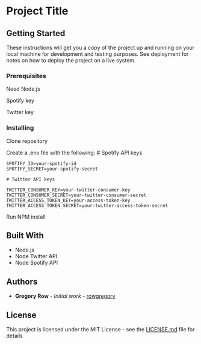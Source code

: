 # Project Title



## Getting Started

These instructions will get you a copy of the project up and running on your local machine for development and testing purposes. See deployment for notes on how to deploy the project on a live system.

### Prerequisites

Need Node.js

Spotify key

Twitter key


### Installing

Clone repository

Create a .env file with the following:
    # Spotify API keys

    SPOTIFY_ID=your-spotify-id
    SPOTIFY_SECRET=your-spotify-secret

    # Twitter API keys

    TWITTER_CONSUMER_KEY=your-twitter-consumer-key
    TWITTER_CONSUMER_SECRET=your-twitter-consumer-secret
    TWITTER_ACCESS_TOKEN_KEY=your-access-token-key
    TWITTER_ACCESS_TOKEN_SECRET=your-twitter-access-token-secret

Run NPM install


## Built With

* Node.js
* Node Twitter API
* Node Spotify API

## Authors

* **Gregory Row** - *Initial work* - [rowgregory](https://github.com/rowgregory)

## License

This project is licensed under the MIT License - see the [LICENSE.md](LICENSE.md) file for details

